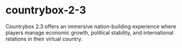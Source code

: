 # countrybox-2-3
Countrybox 2.3 offers an immersive nation-building experience where players manage economic growth, political stability, and international relations in their virtual country.
